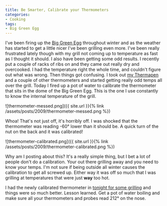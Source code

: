 ```yaml
---
title: Be Smarter, Calibrate your Thermometers
categories:
- Cooking
tags:
- Big Green Egg
---
```


I've been firing up the [Big Green Egg](http://www.biggreenegg.com/) throughout winter and as the weather has started to get a little nicer I've been grilling even more. I've been really frustrated lately though with my grill not coming up to temperature as fast as I thought it should. I also have been getting some odd results. I recently put a couple of racks of ribs on and they came out really dry and overcooked. I had the temperature right the whole time, and couldn't figure out what was wrong.
Then things got confusing. I took out [my Thermapen](/thingelstad/thermapen-grill-like-a-pro) and a couple of other thermometers and started getting really odd temps all over the grill. Today I fired up a pot of water to calibrate the thermometer that sits in the dome of the Big Green Egg. This is the one I use constantly to know the internal temperature of the grill.

![thermometer-messed.png]({{ site.url }}{% link /assets/posts/2009/thermometer-messed.png %})

Whoa! That's not just off, it's horribly off. I was shocked that the thermometer was reading -60° lower than it should be. A quick turn of the nut on the back and it was calibrated!

![thermometer-calibrated.png]({{ site.url }}{% link /assets/posts/2009/thermometer-calibrated.png %})

Why am I posting about this? It's a really simple thing, but I bet a lot of people don't do a calibration. Your out there grilling away and you need to know your temps. I'm not sure if being outside all winter causes the calibration to get all screwed up. Either way it was off so much that I was grilling at temperatures that were just **way** too hot.

I had the newly calibrated thermometer in [tonight for some grilling](http://things.thingelstad.com/post/86824341/nice-evening-of-grilling-on-the-big-green-egg) and things were so much better. Lesson learned. Get a pot of water boiling and make sure all your thermometers and probes read 212° on the nose.
